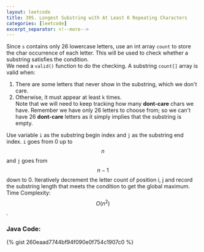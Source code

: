 ```yaml
---
layout: leetcode
title: 395. Longest Substring with At Least K Repeating Characters
categories: [leetcode]
excerpt_separator: <!--more-->
---
```

Since `s` contains only 26 lowercase letters, use an int array `count` to store the char occurrence of each letter. This will be used to check whether a substring satisfies the condition.   
We need a `valid()` function to do the checking. A substring `count[]` array is valid when:  
1. There are some letters that never show in the substring, which we don't care.  
2. Otherwise, it must appear at least `k` times.  
Note that we will need to keep tracking how many **dont-care** chars we have. Remember we have only 26 letters to choose from; so we can't have 26 **dont-care** letters as it simply implies that the substring is empty.  

Use variable `i` as the substring begin index and `j` as the substring end index. `i` goes from 0 up to $$n$$ and `j` goes from $$n-1$$ down to 0. Iteratively decrement the letter count of position i, j and record the substring length that meets the condition to get the global maximum.   
Time Complexity: $$O(n^2)$$. 
<!--more-->

### Java Code:
{% gist 260eaad7744bf94f090e0f754c1907c0 %}
<div
  class="fb-like"
  data-share="true"
  data-width="450"
  data-show-faces="true">
</div>
<div class="fb-comments" data-href="https://tyge318.github.io/{{page.title}}/" data-numposts="10"></div>
